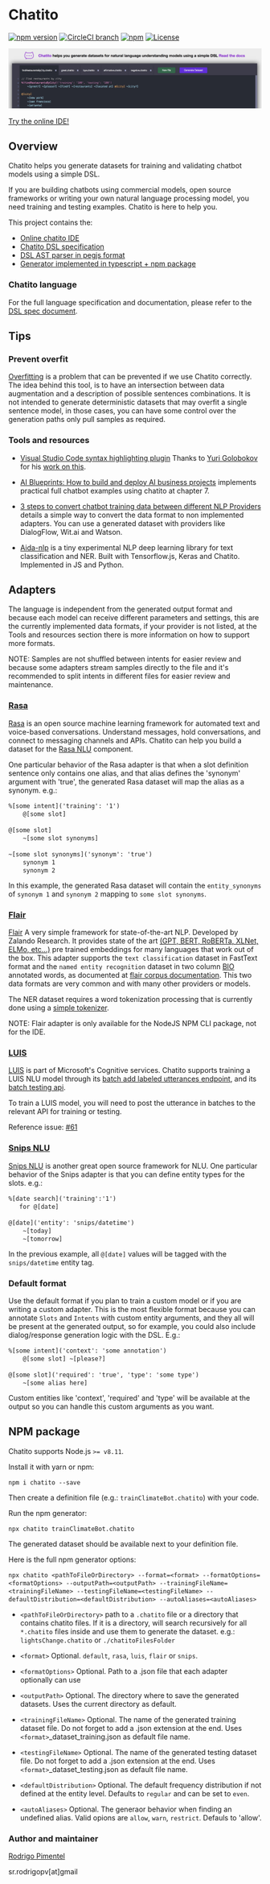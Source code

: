 # Chatito

[![npm version](https://badge.fury.io/js/chatito.svg)](https://www.npmjs.com/package/chatito)
[![CircleCI branch](
https://img.shields.io/circleci/project/github/RedSparr0w/node-csgo-parser/master.svg
)](https://circleci.com/gh/rodrigopivi/workflows/Chatito)
[![npm](https://img.shields.io/npm/dm/chatito.svg)](https://www.npmjs.com/package/chatito)
[![License](https://img.shields.io/github/license/rodrigopivi/Chatito.svg)](https://www.npmjs.com/package/chatito)


[![Alt text](screenshot.jpg?raw=true "Screenshot of online IDE")](https://rodrigopivi.github.io/Chatito/)

[Try the online IDE!](https://rodrigopivi.github.io/Chatito/)

## Overview
Chatito helps you generate datasets for training and validating chatbot models using a simple DSL.

If you are building chatbots using commercial models, open source frameworks or writing your own natural language processing model, you need training and testing examples. Chatito is here to help you.

This project contains the:
- [Online chatito IDE](https://rodrigopivi.github.io/Chatito/)
- [Chatito DSL specification](https://github.com/rodrigopivi/Chatito/blob/master/spec.md)
- [DSL AST parser in pegjs format](https://github.com/rodrigopivi/Chatito/blob/master/parser/chatito.pegjs)
- [Generator implemented in typescript + npm package](https://github.com/rodrigopivi/Chatito/tree/master/src)

### Chatito language
For the full language specification and documentation, please refer to the [DSL spec document](https://github.com/rodrigopivi/Chatito/blob/master/spec.md).

## Tips

### Prevent overfit

[Overfitting](https://en.wikipedia.org/wiki/Overfitting) is a problem that can be prevented if we use Chatito correctly. The idea behind this tool, is to have an intersection between data augmentation and a description of possible sentences combinations. It is not intended to generate deterministic datasets that may overfit a single sentence model, in those cases, you can have some control over the generation paths only pull samples as required.

### Tools and resources

- [Visual Studio Code syntax highlighting plugin](https://marketplace.visualstudio.com/items?itemName=nimfin.chatito) Thanks to [Yuri Golobokov](https://github.com/nimf) for his [work on this](https://github.com/nimf/chatito-vscode).

- [AI Blueprints: How to build and deploy AI business projects](https://books.google.com.pe/books?id=sR2CDwAAQBAJ) implements practical full chatbot examples using chatito at chapter 7.

- [3 steps to convert chatbot training data between different NLP Providers](https://medium.com/@benoit.alvarez/3-steps-to-convert-chatbot-training-data-between-different-nlp-providers-fa235f67617c) details a simple way to convert the data format to non implemented adapters. You can use a generated dataset with providers like DialogFlow, Wit.ai and Watson.

- [Aida-nlp](https://github.com/rodrigopivi/aida) is a tiny experimental NLP deep learning library for text classification and NER. Built with Tensorflow.js, Keras and Chatito. Implemented in JS and Python.

## Adapters
The language is independent from the generated output format and because each model can receive different parameters and settings, this are the currently implemented data formats, if your provider is not listed, at the Tools and resources section there is more information on how to support more formats.

NOTE: Samples are not shuffled between intents for easier review and because some adapters stream samples directly to the file and it's recommended to split intents in different files for easier review and maintenance.

### [Rasa](https://rasa.com/docs/rasa/)
[Rasa](https://rasa.com/docs/rasa/) is an open source machine learning framework for automated text and voice-based conversations. Understand messages, hold conversations, and connect to messaging channels and APIs. Chatito can help you build a dataset for the [Rasa NLU](https://rasa.com/docs/rasa/nlu/about/) component.

One particular behavior of the Rasa adapter is that when a slot definition sentence only contains one alias, and that alias defines the 'synonym' argument with 'true', the generated Rasa dataset will map the alias as a synonym. e.g.:

```
%[some intent]('training': '1')
    @[some slot]

@[some slot]
    ~[some slot synonyms]

~[some slot synonyms]('synonym': 'true')
    synonym 1
    synonym 2
```

In this example, the generated Rasa dataset will contain the `entity_synonyms` of `synonym 1` and `synonym 2` mapping to `some slot synonyms`.

### [Flair](https://github.com/zalandoresearch/flair)
[Flair](https://github.com/zalandoresearch/flair) A very simple framework for state-of-the-art NLP. Developed by Zalando Research. It provides state of the art [(GPT, BERT, RoBERTa, XLNet, ELMo, etc...)](https://github.com/zalandoresearch/flair/blob/master/resources/docs/TUTORIAL_4_ELMO_BERT_FLAIR_EMBEDDING.md) pre trained embeddings for many languages that work out of the box. This adapter supports the `text classification` dataset in FastText format and the `named entity recognition` dataset in two column [BIO](https://en.wikipedia.org/wiki/Inside%E2%80%93outside%E2%80%93beginning_(tagging)) annotated words, as documented at [flair corpus documentation](https://github.com/zalandoresearch/flair/blob/master/resources/docs/TUTORIAL_6_CORPUS.md). This two data formats are very common and with many other providers or models.

The NER dataset requires a word tokenization processing that is currently done using a [simple tokenizer](https://github.com/rodrigopivi/Chatito/tree/master/src).

NOTE: Flair adapter is only available for the NodeJS NPM CLI package, not for the IDE.

### [LUIS](https://www.luis.ai/)
[LUIS](https://www.luis.ai/) is part of Microsoft's Cognitive services. Chatito supports training a LUIS NLU model through its [batch add labeled utterances endpoint](https://westus.dev.cognitive.microsoft.com/docs/services/5890b47c39e2bb17b84a55ff/operations/5890b47c39e2bb052c5b9c09), and its [batch testing api](https://docs.microsoft.com/en-us/azure/cognitive-services/LUIS/luis-how-to-batch-test).

To train a LUIS model, you will need to post the utterance in batches to the relevant API for training or testing.

Reference issue: [#61](https://github.com/rodrigopivi/Chatito/issues/61)

### [Snips NLU](https://snips-nlu.readthedocs.io/en/latest/)
[Snips NLU](https://snips-nlu.readthedocs.io/en/latest/) is another great open source framework for NLU. One particular behavior of the Snips adapter is that you can define entity types for the slots. e.g.:

```
%[date search]('training':'1')
   for @[date]

@[date]('entity': 'snips/datetime')
    ~[today]
    ~[tomorrow]
```

In the previous example, all `@[date]` values will be tagged with the `snips/datetime` entity tag.

### Default format
Use the default format if you plan to train a custom model or if you are writing a custom adapter. This is the most flexible format because you can annotate `Slots` and `Intents` with custom entity arguments, and they all will be present at the generated output, so for example, you could also include dialog/response generation logic with the DSL. E.g.:

```
%[some intent]('context': 'some annotation')
    @[some slot] ~[please?]

@[some slot]('required': 'true', 'type': 'some type')
    ~[some alias here]

```

Custom entities like 'context', 'required' and 'type' will be available at the output so you can handle this custom arguments as you want.

## NPM package

Chatito supports Node.js `>= v8.11`.

Install it with yarn or npm:
```
npm i chatito --save
```

Then create a definition file (e.g.: `trainClimateBot.chatito`) with your code.

Run the npm generator:

```
npx chatito trainClimateBot.chatito
```

The generated dataset should be available next to your definition file.

Here is the full npm generator options:
```
npx chatito <pathToFileOrDirectory> --format=<format> --formatOptions=<formatOptions> --outputPath=<outputPath> --trainingFileName=<trainingFileName> --testingFileName=<testingFileName> --defaultDistribution=<defaultDistribution> --autoAliases=<autoAliases>
```

 - `<pathToFileOrDirectory>` path to a `.chatito` file or a directory that contains chatito files. If it is a directory, will search recursively for all `*.chatito` files inside and use them to generate the dataset. e.g.: `lightsChange.chatito` or `./chatitoFilesFolder`
 - `<format>` Optional. `default`, `rasa`, `luis`, `flair` or `snips`.
 - `<formatOptions>` Optional. Path to a .json file that each adapter optionally can use
 - `<outputPath>` Optional. The directory where to save the generated datasets. Uses the current directory as default.
- `<trainingFileName>` Optional. The name of the generated training dataset file. Do not forget to add a .json extension at the end. Uses `<format>`_dataset_training.json as default file name.
- `<testingFileName>` Optional. The name of the generated testing dataset file. Do not forget to add a .json extension at the end. Uses `<format>`_dataset_testing.json as default file name.
- `<defaultDistribution>` Optional. The default frequency distribution if not defined at the entity level. Defaults to `regular` and can be set to `even`.

- `<autoAliases>` Optional. The generaor behavior when finding an undefined alias. Valid opions are `allow`, `warn`, `restrict`. Defauls to 'allow'.

### Author and maintainer
[Rodrigo Pimentel](https://www.linkedin.com/in/rodrigo-pimentel-550430b7/)

sr.rodrigopv[at]gmail

